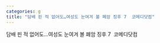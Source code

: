 ```yaml
---
categories: g
title: "담배 핀 적 없어도…여성도 눈여겨 볼 폐암 징후 7  코메디닷컴"
---
```

담배 핀 적 없어도…여성도 눈여겨 볼 폐암 징후 7&nbsp;&nbsp;코메디닷컴